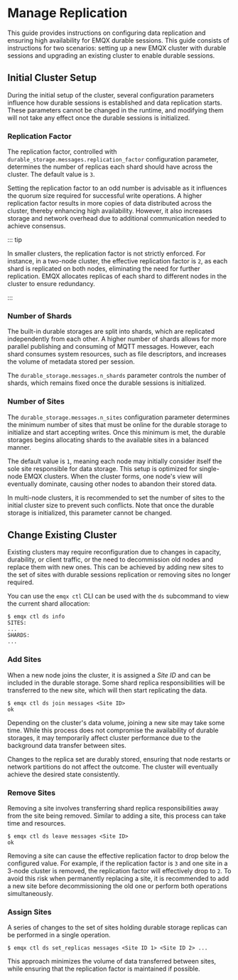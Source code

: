 # Manage Replication

This guide provides instructions on configuring data replication and ensuring high availability for EMQX durable sessions. This guide consists of instructions for two scenarios: setting up a new EMQX cluster with durable sessions and upgrading an existing cluster to enable durable sessions.

## Initial Cluster Setup

During the initial setup of the cluster, several configuration parameters influence how durable sessions is established and data replication starts. These parameters cannot be changed in the runtime, and modifying them will not take any effect once the durable sessions is initialized.

### Replication Factor

The replication factor, controlled with `durable_storage.messages.replication_factor` configuration parameter, determines the number of replicas each shard should have across the cluster. The default value is `3`.

Setting the replication factor to an odd number is advisable as it influences the quorum size required for successful write operations. A higher replication factor results in more copies of data distributed across the cluster, thereby enhancing high availability. However, it also increases storage and network overhead due to additional communication needed to achieve consensus.

::: tip

In smaller clusters, the replication factor is not strictly enforced. For instance, in a two-node cluster, the effective replication factor is `2`, as each shard is replicated on both nodes, eliminating the need for further replication. EMQX allocates replicas of each shard to different nodes in the cluster to ensure redundancy.

:::

### Number of Shards

The built-in durable storages are split into shards, which are replicated independently from each other.
A higher number of shards allows for more parallel publishing and consuming of MQTT messages. However, each shard consumes system resources, such as file descriptors, and increases the volume of metadata stored per session.

The `durable_storage.messages.n_shards` parameter controls the number of shards, which remains fixed once the durable sessions is initialized.

### Number of Sites

The `durable_storage.messages.n_sites` configuration parameter determines the minimum number of sites that must be online for the durable storage to initialize and start accepting writes. Once this minimum is met, the durable storages begins allocating shards to the available sites in a balanced manner.

The default value is `1`, meaning each node may initially consider itself the sole site responsible for data storage. This setup is optimized for single-node EMQX clusters. When the cluster forms, one node's view will eventually dominate, causing other nodes to abandon their stored data.

In multi-node clusters, it is recommended to set the number of sites to the initial cluster size to prevent such conflicts. Note that once the durable storage is initialized, this parameter cannot be changed.

## Change Existing Cluster

Existing clusters may require reconfiguration due to changes in capacity, durability, or client traffic, or the need to decommission old nodes and replace them with new ones. This can be achieved by adding new sites to the set of sites with durable sessions replication or removing sites no longer required.

You can use the `emqx ctl` CLI can be used with the `ds` subcommand to view the current shard allocation:

```shell
$ emqx ctl ds info
SITES:
...
SHARDS:
...
```

### Add Sites

When a new node joins the cluster, it is assigned a *Site ID* and can be included in the durable storage. Some shard replica responsibilities will be transferred to the new site, which will then start replicating the data.
```shell
$ emqx ctl ds join messages <Site ID>
ok
```

Depending on the cluster's data volume, joining a new site may take some time. While this process does not compromise the availability of durable storages, it may temporarily affect cluster performance due to the background data transfer between sites.

Changes to the replica set are durably stored, ensuring that node restarts or network partitions do not affect the outcome. The cluster will eventually achieve the desired state consistently.

### Remove Sites

Removing a site involves transferring shard replica responsibilities away from the site being removed. Similar to adding a site, this process can take time and resources.
```shell
$ emqx ctl ds leave messages <Site ID>
ok
```

Removing a site can cause the effective replication factor to drop below the configured value. For example, if the replication factor is `3` and one site in a 3-node cluster is removed, the replication factor will effectively drop to `2`. To avoid this risk when permanently replacing a site, it is recommended to add a new site before decommissioning the old one or perform both operations simultaneously.

### Assign Sites

A series of changes to the set of sites holding durable storage replicas can be performed in a single operation.
```shell
$ emqx ctl ds set_replicas messages <Site ID 1> <Site ID 2> ...
```

This approach minimizes the volume of data transferred between sites, while ensuring that the replication factor is maintained if possible.
